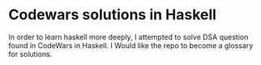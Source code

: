 # Codewars solutions in Haskell

In order to learn haskell more deeply, I attempted to solve DSA question found in CodeWars in Haskell. I Would like the repo to become a glossary for solutions.